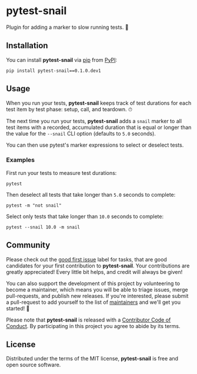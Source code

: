 # pytest-snail

Plugin for adding a marker to slow running tests. 🐌

## Installation

You can install **pytest-snail** via [pip][pip] from [PyPI][PyPI]:

```text
pip install pytest-snail==0.1.0.dev1
```
[pip]: https://pypi.python.org/pypi/pip/
[PyPI]: https://pypi.org/project/pytest-snail/

## Usage

When you run your tests, **pytest-snail** keeps track of test durations for
each test item by test phase: setup, call, and teardown. ⏱

The next time you run your tests, **pytest-snail** adds a `snail` marker to
all test items with a recorded, accumulated duration that is equal or longer
than the value for the `--snail` CLI option (defaults to `5.0` seconds).

You can then use pytest's marker expressions to select or deselect tests.

### Examples

First run your tests to measure test durations:

```text
pytest
```

Then deselect all tests that take longer than `5.0` seconds to complete:

```text
pytest -m "not snail"
```

Select only tests that take longer than `10.0` seconds to complete:

```text
pytest --snail 10.0 -m snail
```

## Community

Please check out the [good first issue][good first issue] label for tasks,
that are good candidates for your first contribution to
**pytest-snail**. Your contributions are greatly
appreciated! Every little bit helps, and credit will always be given!

You can also support the development of this project by volunteering to
become a maintainer, which means you will be able to triage issues, merge
pull-requests, and publish new releases. If you're interested, please submit
a pull-request to add yourself to the list of [maintainers][community] and
we'll get you started! 🚀

Please note that **pytest-snail** is released with a [Contributor Code of
Conduct][code-of-conduct]. By participating in this project you agree to
abide by its terms.

[good first issue]: https://github.com/hackebrot/pytest-snail/labels/good%20first%20issue
[code-of-conduct]: https://github.com/hackebrot/pytest-snail/blob/master/CODE_OF_CONDUCT.md
[community]: https://github.com/hackebrot/pytest-snail/blob/master/COMMUNITY.md

## License

Distributed under the terms of the MIT license, **pytest-snail** is free and
open source software.

